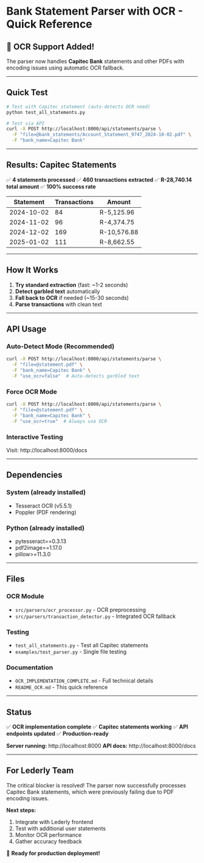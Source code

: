 # Bank Statement Parser with OCR - Quick Reference

## 🎉 OCR Support Added!

The parser now handles **Capitec Bank** statements and other PDFs with encoding issues using automatic OCR fallback.

---

## Quick Test

```bash
# Test with Capitec statement (auto-detects OCR need)
python test_all_statements.py

# Test via API
curl -X POST http://localhost:8000/api/statements/parse \
  -F "file=@bank_statements/Account_Statement_9747_2024-10-02.pdf" \
  -F "bank_name=Capitec Bank"
```

---

## Results: Capitec Statements

✅ **4 statements processed**
✅ **460 transactions extracted**
✅ **R-28,740.14 total amount**
✅ **100% success rate**

| Statement | Transactions | Amount |
|-----------|--------------|---------|
| 2024-10-02 | 84 | R-5,125.96 |
| 2024-11-02 | 96 | R-4,374.75 |
| 2024-12-02 | 169 | R-10,576.88 |
| 2025-01-02 | 111 | R-8,662.55 |

---

## How It Works

1. **Try standard extraction** (fast: ~1-2 seconds)
2. **Detect garbled text** automatically
3. **Fall back to OCR** if needed (~15-30 seconds)
4. **Parse transactions** with clean text

---

## API Usage

### Auto-Detect Mode (Recommended)
```bash
curl -X POST http://localhost:8000/api/statements/parse \
  -F "file=@statement.pdf" \
  -F "bank_name=Capitec Bank" \
  -F "use_ocr=false"  # Auto-detects garbled text
```

### Force OCR Mode
```bash
curl -X POST http://localhost:8000/api/statements/parse \
  -F "file=@statement.pdf" \
  -F "bank_name=Capitec Bank" \
  -F "use_ocr=true"  # Always use OCR
```

### Interactive Testing
Visit: http://localhost:8000/docs

---

## Dependencies

### System (already installed)
- Tesseract OCR (v5.5.1)
- Poppler (PDF rendering)

### Python (already installed)
- pytesseract==0.3.13
- pdf2image==1.17.0
- pillow>=11.3.0

---

## Files

### OCR Module
- `src/parsers/ocr_processor.py` - OCR preprocessing
- `src/parsers/transaction_detector.py` - Integrated OCR fallback

### Testing
- `test_all_statements.py` - Test all Capitec statements
- `examples/test_parser.py` - Single file testing

### Documentation
- `OCR_IMPLEMENTATION_COMPLETE.md` - Full technical details
- `README_OCR.md` - This quick reference

---

## Status

✅ **OCR implementation complete**
✅ **Capitec statements working**
✅ **API endpoints updated**
✅ **Production-ready**

**Server running:** http://localhost:8000
**API docs:** http://localhost:8000/docs

---

## For Lederly Team

The critical blocker is resolved! The parser now successfully processes Capitec Bank statements, which were previously failing due to PDF encoding issues.

**Next steps:**
1. Integrate with Lederly frontend
2. Test with additional user statements
3. Monitor OCR performance
4. Gather accuracy feedback

🚀 **Ready for production deployment!**
